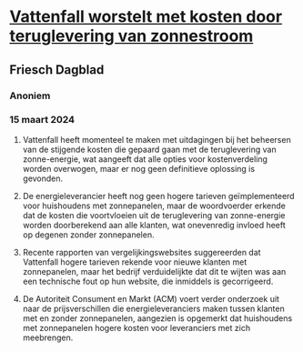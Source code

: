 # [Vattenfall worstelt met kosten door teruglevering van zonnestroom](https://advance.lexis.com/api/document?collection=news&id=urn:contentItem:6BJK-2DG1-JC6P-V40R-00000-00&context=1519360)
## Friesch Dagblad
### Anoniem
### 15 maart 2024

1. Vattenfall heeft momenteel te maken met uitdagingen bij het beheersen van de stijgende kosten die gepaard gaan met de teruglevering van zonne-energie, wat aangeeft dat alle opties voor kostenverdeling worden overwogen, maar er nog geen definitieve oplossing is gevonden.

2. De energieleverancier heeft nog geen hogere tarieven geïmplementeerd voor huishoudens met zonnepanelen, maar de woordvoerder erkende dat de kosten die voortvloeien uit de teruglevering van zonne-energie worden doorberekend aan alle klanten, wat onevenredig invloed heeft op degenen zonder zonnepanelen.

3. Recente rapporten van vergelijkingswebsites suggereerden dat Vattenfall hogere tarieven rekende voor nieuwe klanten met zonnepanelen, maar het bedrijf verduidelijkte dat dit te wijten was aan een technische fout op hun website, die inmiddels is gecorrigeerd.

4. De Autoriteit Consument en Markt (ACM) voert verder onderzoek uit naar de prijsverschillen die energieleveranciers maken tussen klanten met en zonder zonnepanelen, aangezien is opgemerkt dat huishoudens met zonnepanelen hogere kosten voor leveranciers met zich meebrengen.